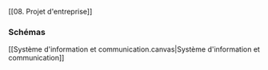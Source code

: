 [[08. Projet d'entreprise]]

### Schémas
[[Système d'information et communication.canvas|Système d'information et communication]]

